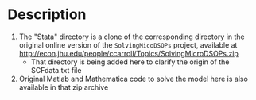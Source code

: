 # Description

1. The "Stata" directory is a clone of the corresponding directory in the original online version
   of the `SolvingMicoDSOPs` project, available at http://econ.jhu.edu/people/ccarroll/Topics/SolvingMicroDSOPs.zip
    * That directory is being added here to clarify the origin of the SCFdata.txt file
1. Original Matlab and Mathematica code to solve the model here is also available in that zip archive

